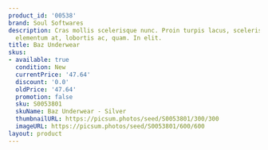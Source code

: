 ```yaml
---
product_id: '00538'
brand: Soul Softwares
description: Cras mollis scelerisque nunc. Proin turpis lacus, scelerisque vitae,
  elementum at, lobortis ac, quam. In elit.
title: Baz Underwear
skus:
- available: true
  condition: New
  currentPrice: '47.64'
  discount: '0.0'
  oldPrice: '47.64'
  promotion: false
  sku: S0053801
  skuName: Baz Underwear - Silver
  thumbnailURL: https://picsum.photos/seed/S0053801/300/300
  imageURL: https://picsum.photos/seed/S0053801/600/600
layout: product
---
```

